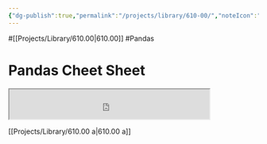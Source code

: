 ```yaml
---
{"dg-publish":true,"permalink":"/projects/library/610-00/","noteIcon":"0","created":"2024-01-17T23:45:11.853+09:00","updated":"2024-01-18T00:31:30.566+09:00"}
---
```


#[[Projects/Library/610.00\|610.00]] #Pandas


# Pandas Cheet Sheet
<iframe src="https://pandas.pydata.org/Pandas_Cheat_Sheet.pdf" width="80%" height="60"></iframe>


[[Projects/Library/610.00 a\|610.00 a]]


